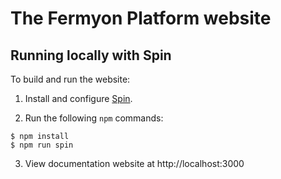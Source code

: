 # The Fermyon Platform website

## Running locally with Spin

To build and run the website:

1. Install and configure [Spin](https://spin.fermyon.dev).

2. Run the following `npm` commands:

```
$ npm install
$ npm run spin
```

3. View documentation website at http://localhost:3000
